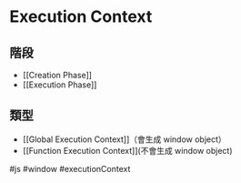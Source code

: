 # Execution Context

## 階段
- [[Creation Phase]]
- [[Execution Phase]]

## 類型
- [[Global Execution Context]]（會生成 window object）
- [[Function Execution Context]](不會生成 window object) 

#js #window #executionContext